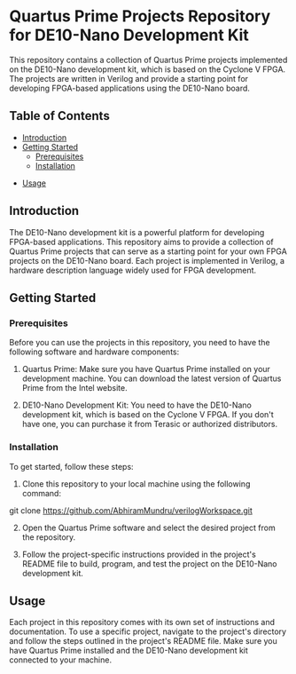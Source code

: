 # Quartus Prime Projects Repository for DE10-Nano Development Kit

This repository contains a collection of Quartus Prime projects implemented on the DE10-Nano development kit, which is based on the Cyclone V FPGA. The projects are written in Verilog and provide a starting point for developing FPGA-based applications using the DE10-Nano board.

## Table of Contents

- [Introduction](#introduction)
- [Getting Started](#getting-started)
  - [Prerequisites](#prerequisites)
  - [Installation](#installation)
<!--
- [Project Descriptions](#project-descriptions)
  - [Project 1: Example Project](#project-1-example-project)
  - [Project 2: Another Project](#project-2-another-project)
  -->
- [Usage](#usage)

## Introduction

The DE10-Nano development kit is a powerful platform for developing FPGA-based applications. This repository aims to provide a collection of Quartus Prime projects that can serve as a starting point for your own FPGA projects on the DE10-Nano board. Each project is implemented in Verilog, a hardware description language widely used for FPGA development.

## Getting Started

### Prerequisites

Before you can use the projects in this repository, you need to have the following software and hardware components:

1. Quartus Prime: Make sure you have Quartus Prime installed on your development machine. You can download the latest version of Quartus Prime from the Intel website.

2. DE10-Nano Development Kit: You need to have the DE10-Nano development kit, which is based on the Cyclone V FPGA. If you don't have one, you can purchase it from Terasic or authorized distributors.

### Installation

To get started, follow these steps:

1. Clone this repository to your local machine using the following command:

git clone https://github.com/AbhiramMundru/verilogWorkspace.git 


2. Open the Quartus Prime software and select the desired project from the repository.

3. Follow the project-specific instructions provided in the project's README file to build, program, and test the project on the DE10-Nano development kit.

<!--
## Project Descriptions

### Project 1: Example Project

This project demonstrates a basic implementation using Verilog on the DE10-Nano development kit. It showcases various FPGA features and can serve as a starting point for your own projects. Refer to the project's README file for detailed instructions on how to use it.

### Project 2: Another Project

This project explores a specific application or functionality on the DE10-Nano board. It provides a more advanced example of FPGA development using Verilog. Refer to the project's README file for detailed instructions on how to use it.
-->
## Usage

Each project in this repository comes with its own set of instructions and documentation. To use a specific project, navigate to the project's directory and follow the steps outlined in the project's README file. Make sure you have Quartus Prime installed and the DE10-Nano development kit connected to your machine.


